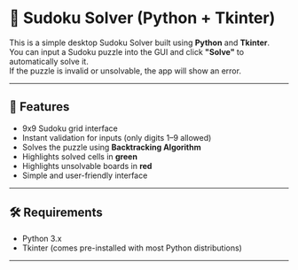 # 🧩 Sudoku Solver (Python + Tkinter)

This is a simple desktop Sudoku Solver built using **Python** and **Tkinter**.  
You can input a Sudoku puzzle into the GUI and click **"Solve"** to automatically solve it.  
If the puzzle is invalid or unsolvable, the app will show an error.

---

## 🚀 Features

- 9x9 Sudoku grid interface
- Instant validation for inputs (only digits 1–9 allowed)
- Solves the puzzle using **Backtracking Algorithm**
- Highlights solved cells in **green**
- Highlights unsolvable boards in **red**
- Simple and user-friendly interface

---

## 🛠️ Requirements

- Python 3.x
- Tkinter (comes pre-installed with most Python distributions)

---
